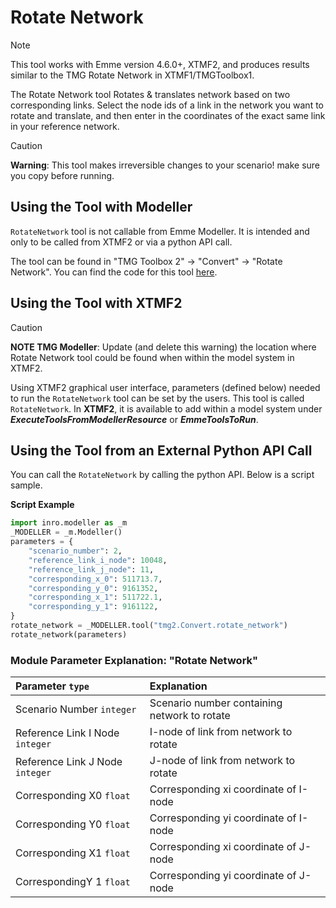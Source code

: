 # **Rotate Network**
> [!NOTE]
>This tool works with Emme version 4.6.0+, XTMF2, and produces results similar to the TMG Rotate Network in XTMF1/TMGToolbox1.

The Rotate Network tool Rotates & translates network based on two corresponding links. Select the node ids of a link in the network you want to rotate and translate, and then enter in the coordinates of the exact same link in your reference network. 

> [!CAUTION]
> **Warning**: This tool makes irreversible changes to your scenario! make sure you copy before running.

## **Using the Tool with Modeller**
`RotateNetwork` tool is not callable from Emme Modeller. It is intended and only to be called from XTMF2 or via a python API call.

The tool can be found in "TMG Toolbox 2" -> "Convert" -> "Rotate Network". You can
find the code for this tool [here](https://github.com/TravelModellingGroup/TMG.EMME/blob/master/TMG.EMME/TMGToolbox2/src/Convert/rotate_network.py).

## **Using the Tool with XTMF2**
> [!CAUTION]
> **NOTE TMG Modeller**: Update (and delete this warning) the location where Rotate Network tool could be found when within the model system in XTMF2.

Using XTMF2 graphical user interface, parameters (defined below) needed to run the `RotateNetwork` tool can be set by the users. This tool is called `RotateNetwork`. In **XTMF2**, it is available to add within a model system under ***ExecuteToolsFromModellerResource*** or ***EmmeToolsToRun***.

## **Using the Tool from an External Python API Call**
You can call the `RotateNetwork` by calling the python API. Below is a script sample.

**Script Example**
```python
import inro.modeller as _m
_MODELLER = _m.Modeller()
parameters = {
    "scenario_number": 2,
    "reference_link_i_node": 10048,
    "reference_link_j_node": 11,
    "corresponding_x_0": 511713.7,
    "corresponding_y_0": 9161352,
    "corresponding_x_1": 511722.1,
    "corresponding_y_1": 9161122,
}
rotate_network = _MODELLER.tool("tmg2.Convert.rotate_network")
rotate_network(parameters)
```

### Module Parameter Explanation: "Rotate Network"

|Parameter `type`|Explanation|
| :----------------------------- | :---------------------------------------------- |
| Scenario Number `integer` | Scenario number containing network to rotate |
| Reference Link I Node `integer` | I-node of link from network to rotate |
| Reference Link J Node `integer` | J-node of link from network to rotate |
| Corresponding X0 `float` | Corresponding xi coordinate of I-node |
| Corresponding Y0 `float` | Corresponding yi coordinate of I-node |
| Corresponding X1 `float` | Corresponding xi coordinate of J-node |
| CorrespondingY 1 `float` | Corresponding yi coordinate of J-node |